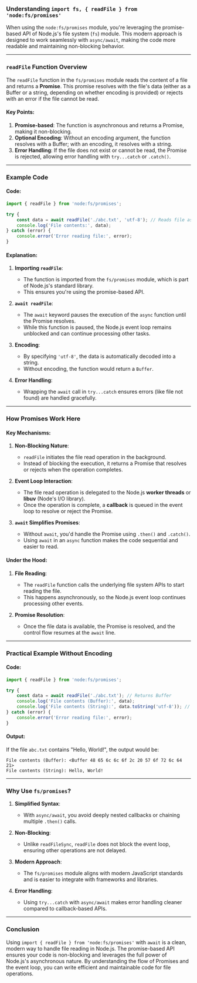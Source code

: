 ### **Understanding `import fs, { readFile } from 'node:fs/promises'`**

When using the `node:fs/promises` module, you're leveraging the promise-based API of Node.js's file system (`fs`) module. This modern approach is designed to work seamlessly with `async/await`, making the code more readable and maintaining non-blocking behavior.

---

### **`readFile` Function Overview**

The `readFile` function in the `fs/promises` module reads the content of a file and returns a **Promise**. This promise resolves with the file's data (either as a Buffer or a string, depending on whether encoding is provided) or rejects with an error if the file cannot be read.

#### **Key Points**:
1. **Promise-based**: The function is asynchronous and returns a Promise, making it non-blocking.
2. **Optional Encoding**: Without an encoding argument, the function resolves with a Buffer; with an encoding, it resolves with a string.
3. **Error Handling**: If the file does not exist or cannot be read, the Promise is rejected, allowing error handling with `try...catch` or `.catch()`.

---

### **Example Code**

#### Code:
```javascript
import { readFile } from 'node:fs/promises';

try {
    const data = await readFile('./abc.txt', 'utf-8'); // Reads file as a string
    console.log('File contents:', data);
} catch (error) {
    console.error('Error reading file:', error);
}
```

#### Explanation:
1. **Importing `readFile`**:
   - The function is imported from the `fs/promises` module, which is part of Node.js's standard library.
   - This ensures you're using the promise-based API.

2. **`await readFile`**:
   - The `await` keyword pauses the execution of the `async` function until the Promise resolves.
   - While this function is paused, the Node.js event loop remains unblocked and can continue processing other tasks.

3. **Encoding**:
   - By specifying `'utf-8'`, the data is automatically decoded into a string.
   - Without encoding, the function would return a `Buffer`.

4. **Error Handling**:
   - Wrapping the `await` call in `try...catch` ensures errors (like file not found) are handled gracefully.

---

### **How Promises Work Here**

#### Key Mechanisms:
1. **Non-Blocking Nature**:
   - `readFile` initiates the file read operation in the background.
   - Instead of blocking the execution, it returns a Promise that resolves or rejects when the operation completes.

2. **Event Loop Interaction**:
   - The file read operation is delegated to the Node.js **worker threads** or **libuv** (Node's I/O library).
   - Once the operation is complete, a **callback** is queued in the event loop to resolve or reject the Promise.

3. **`await` Simplifies Promises**:
   - Without `await`, you'd handle the Promise using `.then()` and `.catch()`.
   - Using `await` in an `async` function makes the code sequential and easier to read.

#### Under the Hood:
1. **File Reading**:
   - The `readFile` function calls the underlying file system APIs to start reading the file.
   - This happens asynchronously, so the Node.js event loop continues processing other events.

2. **Promise Resolution**:
   - Once the file data is available, the Promise is resolved, and the control flow resumes at the `await` line.

---

### **Practical Example Without Encoding**

#### Code:
```javascript
import { readFile } from 'node:fs/promises';

try {
    const data = await readFile('./abc.txt'); // Returns Buffer
    console.log('File contents (Buffer):', data);
    console.log('File contents (String):', data.toString('utf-8')); // Convert Buffer to String
} catch (error) {
    console.error('Error reading file:', error);
}
```

#### Output:
If the file `abc.txt` contains "Hello, World!", the output would be:
```
File contents (Buffer): <Buffer 48 65 6c 6c 6f 2c 20 57 6f 72 6c 64 21>
File contents (String): Hello, World!
```

---

### **Why Use `fs/promises`?**

1. **Simplified Syntax**:
   - With `async/await`, you avoid deeply nested callbacks or chaining multiple `.then()` calls.

2. **Non-Blocking**:
   - Unlike `readFileSync`, `readFile` does not block the event loop, ensuring other operations are not delayed.

3. **Modern Approach**:
   - The `fs/promises` module aligns with modern JavaScript standards and is easier to integrate with frameworks and libraries.

4. **Error Handling**:
   - Using `try...catch` with `async/await` makes error handling cleaner compared to callback-based APIs.

---

### **Conclusion**

Using `import { readFile } from 'node:fs/promises'` with `await` is a clean, modern way to handle file reading in Node.js. The promise-based API ensures your code is non-blocking and leverages the full power of Node.js's asynchronous nature. By understanding the flow of Promises and the event loop, you can write efficient and maintainable code for file operations.